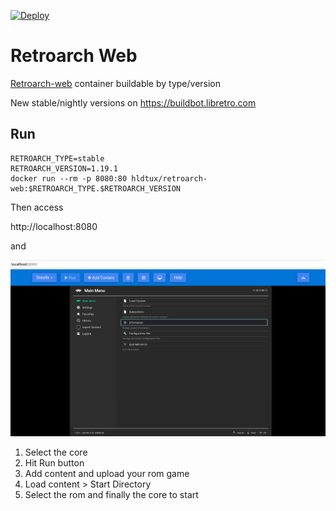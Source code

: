 [![Deploy](https://github.com/humbertodias/docker-retroarch-web/actions/workflows/deploy.yml/badge.svg)](https://github.com/humbertodias/docker-retroarch-web/actions/workflows/deploy.yml)

# Retroarch Web

[Retroarch-web](https://hub.docker.com/r/hldtux/retroarch-web) container buildable by type/version

New stable/nightly versions on https://buildbot.libretro.com

## Run

```shell
RETROARCH_TYPE=stable
RETROARCH_VERSION=1.19.1
docker run --rm -p 8080:80 hldtux/retroarch-web:$RETROARCH_TYPE.$RETROARCH_VERSION
```
Then access

http://localhost:8080

and

![](play.png)

1. Select the core
2. Hit Run button
3. Add content and upload your rom game
4. Load content > Start Directory
5. Select the rom and finally the core to start
